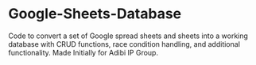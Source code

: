 # Google-Sheets-Database
Code to convert a set of Google spread sheets and sheets into a working database with CRUD functions, race condition handling, and additional functionality. Made Initially for Adibi IP Group.
